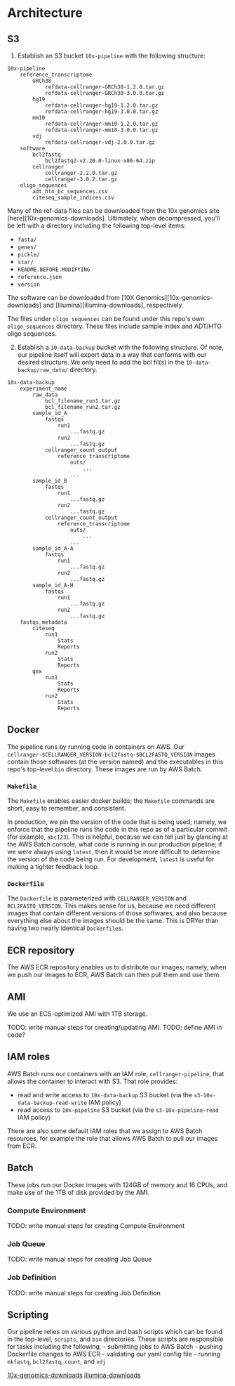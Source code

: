 # Architecture

## S3

1. Establish an S3 bucket `10x-pipeline` with the following structure:

```
10x-pipeline
	reference_transcriptome
		GRCh38
			refdata-cellranger-GRCh38-1.2.0.tar.gz
			refdata-cellranger-GRCh38-3.0.0.tar.gz
		hg19
			refdata-cellranger-hg19-1.2.0.tar.gz
			refdata-cellranger-hg19-3.0.0.tar.gz
		mm10
			refdata-cellranger-mm10-1.2.0.tar.gz
			refdata-cellranger-mm10-3.0.0.tar.gz
		vdj
			refdata-cellranger-vdj-2.0.0.tar.gz
	software
		bcl2fastq
			bcl2fastq2-v2.20.0-linux-x86-64.zip
		cellranger
			cellranger-2.2.0.tar.gz
			cellranger-3.0.2.tar.gz
	oligo_sequences
		adt_hto_bc_sequences.csv
		citeseq_sample_indices.csv
```

Many of the ref-data files can be downloaded from the 10x genomics
site [here][10x-genomics-downloads]. Ultimately, when decompressed,
you'll be left with a directory including the following top-level
items:

- `fasta/`
- `genes/`
- `pickle/`
- `star/`
- `README.BEFORE.MODIFYING`
- `reference.json`
- `version`

The software can be downloaded from [10X Genomics][10x-genomics-downloads] and [Illumina][illumina-downloads], respectively.

The files under `oligo_sequences` can be found under this repo's own
`oligo_sequences` directory. These files include sample index and
ADT/HTO oligo sequences.

2. Establish a `10-data-backup` bucket with the following structure. Of note, our
pipeline itself will export data in a way that conforms with our desired structure.
We only need to add the bcl fil(s) in the `10-data-backup/raw_data/` directory.

```
10x-data-backup
	experiment_name
		raw_data
			bcl_filename_run1.tar.gz
			bcl_filename_run2.tar.gz
		sample_id_A
			fastqs
				run1
					...fastq.gz
				run2
					...fastq.gz
			cellranger_count_output
				reference_transcriptome
					outs/
						...
					...
		sample_id_B
			fastqs
				run1
					...fastq.gz
				run2
					...fastq.gz
			cellranger_count_output
				reference_transcriptome
					outs/
						...
					...
		sample_id_A-A
			fastqs
				run1
					...fastq.gz
				run2
					...fastq.gz
		sample_id_A-H
			fastqs
				run1
					...fastq.gz
				run2
					...fastq.gz
	fastqs_metadata
		citeseq
			run1
				Stats
				Reports
			run2
				Stats
				Reports
		gex
			run1
				Stats
				Reports
			run2
				Stats
				Reports

```

## Docker

The pipeline runs by running code in containers on AWS. Our
`cellranger-$CELLRANGER_VERSION-bcl2fastq-$BCL2FASTQ_VERSION` images
contain those softwares (at the version named) and the executables in
this repo's top-level `bin` directory. These images are run by AWS
Batch.

### `Makefile`

The `Makefile` enables easier docker builds; the `Makefile` commands
are short, easy to remember, and consistent.

In production, we pin the version of the code that is being used;
namely, we enforce that the pipeline runs the code in this repo as of
a particular commit (for example, `abc123`). This is helpful, because
we can tell just by glancing at the AWS Batch console, what code is
running in our production pipeline; if we were always using `latest`,
then it would be more difficult to determine the version of the code
being run. For development, `latest` is useful for making a tighter
feedback loop.

### `Dockerfile`

The `Dockerfile` is parameterized with `CELLRANGER_VERSION` and
`BCL2FASTQ_VERSION`. This makes sense for us, because we need
different images that contain different versions of those softwares,
and also because everything else about the images should be the
same. This is DRYer than having two nearly identical `Dockerfile`s.

## ECR repository

The AWS ECR repository enables us to distribute our images; namely,
when we push our images to ECR, AWS Batch can then pull them and use
them.

## AMI

We use an ECS-optimized AMI with 1TB storage.

TODO: write manual steps for creating/updating AMI.
TODO: define AMI in code?

## IAM roles

AWS Batch runs our containers with an IAM role, `cellranger-pipeline`,
that allows the container to interact with S3. That role provides:

- read and write access to `10x-data-backup` S3 bucket (via the
  `s3-10x-data-backup-read-write` IAM policy)
- read access to `10x-pipeline` S3 bucket (via the
  `s3-10x-pipeline-read` IAM policy)

There are also some default IAM roles that we assign to AWS Batch
resources, for example the role that allows AWS Batch to pull our
images from ECR.

## Batch

These jobs run our Docker images with 124GB of memory and 16 CPUs, and
make use of the 1TB of disk provided by the AMI.

### Compute Environment
TODO: write manual steps for creating Compute Environment

### Job Queue
TODO: write manual steps for creating Job Queue

### Job Definition
TODO: write manual steps for creating Job Definition


## Scripting
Our pipeline relies on various python and bash scripts which can be found in the 
top-level, `scripts`, and `bin` directories. These scripts are responsible for
tasks including the following:
	- submitting jobs to AWS Batch
	- pushing Dockerfile changes to AWS ECR
	- validating our yaml config file
	- running `mkfastq`, `bcl2fastq`, `count`, and `vdj`

[10x-genomics-downloads](https://support.10xgenomics.com/single-cell-gene-expression/software/downloads/latest)
[illumina-downloads](https://support.illumina.com/sequencing/sequencing_software/bcl2fastq-conversion-software/downloads.html)
